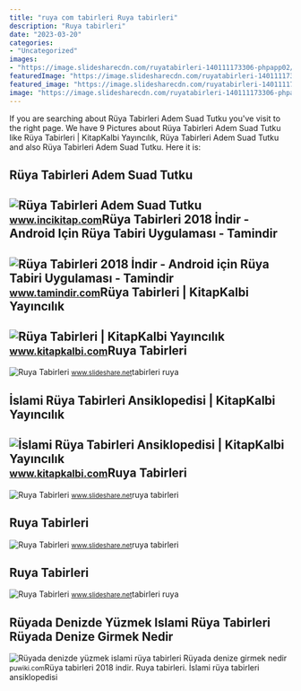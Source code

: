 ```yaml
---
title: "ruya com tabirleri Ruya tabirleri"
description: "Ruya tabirleri"
date: "2023-03-20"
categories:
- "Uncategorized"
images:
- "https://image.slidesharecdn.com/ruyatabirleri-140111173306-phpapp02/95/ruya-tabirleri-281-1024.jpg?cb=1474642317"
featuredImage: "https://image.slidesharecdn.com/ruyatabirleri-140111173306-phpapp02/95/ruya-tabirleri-2-638.jpg?cb=1474642317"
featured_image: "https://image.slidesharecdn.com/ruyatabirleri-140111173306-phpapp02/95/ruya-tabirleri-9-638.jpg?cb=1474642317"
image: "https://image.slidesharecdn.com/ruyatabirleri-140111173306-phpapp02/95/ruya-tabirleri-281-1024.jpg?cb=1474642317"
---
```


If you are searching about Rüya Tabirleri Adem Suad Tutku you've visit to the right page. We have 9 Pictures about Rüya Tabirleri Adem Suad Tutku like Rüya Tabirleri | KitapKalbi Yayıncılık, Rüya Tabirleri Adem Suad Tutku and also Rüya Tabirleri Adem Suad Tutku. Here it is:

Rüya Tabirleri Adem Suad Tutku
------------------------------

 ![Rüya Tabirleri Adem Suad Tutku](https://cdn1.dokuzsoft.com/u/incikitap/img/c/c/a/camscanner-01-02-2021-16-03-1-1609601263.jpg) <small>www.incikitap.com</small>Rüya Tabirleri 2018 İndir - Android Için Rüya Tabiri Uygulaması - Tamindir
--------------------------------------------------------------------------

 ![Rüya Tabirleri 2018 İndir - Android için Rüya Tabiri Uygulaması - Tamindir](https://img.tamindir.com/2018/03/309889/ruya-tabirleri-2018-1.png) <small>www.tamindir.com</small>Rüya Tabirleri | KitapKalbi Yayıncılık
--------------------------------------

 ![Rüya Tabirleri | KitapKalbi Yayıncılık](https://www.kitapkalbi.com/images/62916/ruya-tabirleri.jpg) <small>www.kitapkalbi.com</small>Ruya Tabirleri
--------------

 ![Ruya Tabirleri](https://cdn.slidesharecdn.com/ss_thumbnails/ruyatabirleri-140111173306-phpapp02-thumbnail-4.jpg?cb=1474642317) <small>www.slideshare.net</small>tabirleri ruya

İslami Rüya Tabirleri Ansiklopedisi | KitapKalbi Yayıncılık
-----------------------------------------------------------

 ![İslami Rüya Tabirleri Ansiklopedisi | KitapKalbi Yayıncılık](https://www.kitapkalbi.com/images/61625/ruya-tabirleri-ansiklopedisi.jpg) <small>www.kitapkalbi.com</small>Ruya Tabirleri
--------------

 ![Ruya Tabirleri](https://image.slidesharecdn.com/ruyatabirleri-140111173306-phpapp02/95/ruya-tabirleri-281-1024.jpg?cb=1474642317) <small>www.slideshare.net</small>ruya tabirleri

Ruya Tabirleri
--------------

 ![Ruya Tabirleri](https://image.slidesharecdn.com/ruyatabirleri-140111173306-phpapp02/95/ruya-tabirleri-9-638.jpg?cb=1474642317) <small>www.slideshare.net</small>ruya tabirleri

Ruya Tabirleri
--------------

 ![Ruya Tabirleri](https://image.slidesharecdn.com/ruyatabirleri-140111173306-phpapp02/95/ruya-tabirleri-2-638.jpg?cb=1474642317) <small>www.slideshare.net</small>tabirleri ruya

Rüyada Denizde Yüzmek Islami Rüya Tabirleri Rüyada Denize Girmek Nedir
----------------------------------------------------------------------

 ![Rüyada denizde yüzmek islami rüya tabirleri Rüyada denize girmek nedir](https://puwiki.com/wp-content/uploads/2020/03/ruyada-denizde-yuzmek-islami-ruya-tabirleri-ruyada-ailece-denize-girmek.jpg) <small>puwiki.com</small>Rüya tabirleri 2018 i̇ndir. Ruya tabirleri. İslami rüya tabirleri ansiklopedisi
